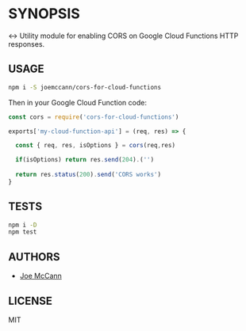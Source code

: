# SYNOPSIS

↔ Utility module for enabling CORS on Google Cloud Functions HTTP responses.

## USAGE

```sh
npm i -S joemccann/cors-for-cloud-functions
```

Then in your Google Cloud Function code:

```js
const cors = require('cors-for-cloud-functions')

exports['my-cloud-function-api'] = (req, res) => {

  const { req, res, isOptions } = cors(req,res)  

  if(isOptions) return res.send(204).('')
  
  return res.status(200).send('CORS works')
}
```

## TESTS

```sh
npm i -D
npm test
```

## AUTHORS

- [Joe McCann](https://twitter.com/joemccann)

## LICENSE

MIT